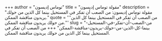 +++
author = "توماس إديسون"
title = "مقولة توماس إديسون"
description = "مقولة توماس إديسون: من الصعب أن تفكر في المستحيل بينما كل الذين من حولك يريدون مناقشة الممكن."
quote = '''من الصعب أن تفكر في المستحيل بينما كل الذين من حولك يريدون مناقشة الممكن.'''
slug = "من-الصعب-أن-تفكر-في-المستحيل-بينما-كل-الذين-من-حولك-يريدون-مناقشة-الممكن"
+++
من الصعب أن تفكر في المستحيل بينما كل الذين من حولك يريدون مناقشة الممكن.
